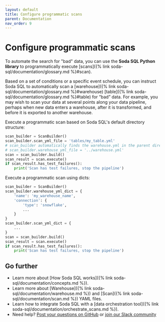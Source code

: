 ```yaml
---
layout: default
title: Configure programmatic scans
parent: Documentation
nav_order: 9
---
```


# Configure programmatic scans

To automate the search for "bad" data, you can use the **Soda SQL Python library** to programmatically execute [scans]({% link soda-sql/documentation/glossary.md %}#scan).

Based on a set of conditions or a specific event schedule, you can instruct Soda SQL to automatically scan a [warehouse]({% link soda-sql/documentation/glossary.md %}#warehouse) [table]({% link soda-sql/documentation/glossary.md %}#table) for “bad” data. For example, you may wish to scan your data at several points along your data pipeline, perhaps when new data enters a warehouse, after it is transformed, and before it is exported to another warehouse.

Execute a programmatic scan based on Soda SQL's default directory structure:

```python
scan_builder = ScanBuilder()
scan_builder.scan_yml_file = 'tables/my_table.yml'
# scan_builder automatically finds the warehouse.yml in the parent directory of the scan YAML file
# scan_builder.warehouse_yml_file = '../warehouse.yml'
scan = scan_builder.build()
scan_result = scan.execute()
if scan_result.has_test_failures():
    print('Scan has test failures, stop the pipeline')
```

Execute a programmatic scan using dicts:

```python
scan_builder = ScanBuilder()
scan_builder.warehouse_yml_dict = {
    'name': 'my_warehouse_name',
    'connection': {
        'type': 'snowflake',
        ...
    }
}
scan_builder.scan_yml_dict = {
    ...
}
scan = scan_builder.build()
scan_result = scan.execute()
if scan_result.has_test_failures():
    print('Scan has test failures, stop the pipeline')
```

## Go further

- Learn more about [How Soda SQL works]({% link soda-sql/documentation/concepts.md %}).
- Learn more about [Warehouse]({% link soda-sql/documentation/warehouse.md %}) and [Scan]({% link soda-sql/documentation/scan.md %}) YAML files.
- Learn how to integrate Soda SQL with a [data orchestration tool]({% link soda-sql/documentation/orchestrate_scans.md %}).
- Need help? [Post your questions on GitHub](https://github.com/sodadata/soda-sql/discussions)
or [join our Slack community](https://soda-community.slack.com)

